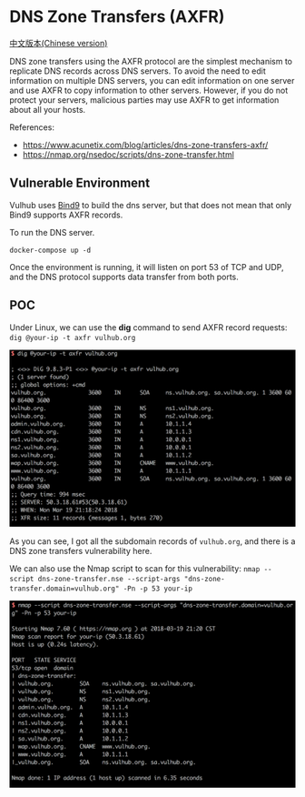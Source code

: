 # DNS Zone Transfers (AXFR)

[中文版本(Chinese version)](README.zh-cn.md)

DNS zone transfers using the AXFR protocol are the simplest mechanism to replicate DNS records across DNS servers. To avoid the need to edit information on multiple DNS servers, you can edit information on one server and use AXFR to copy information to other servers. However, if you do not protect your servers, malicious parties may use AXFR to get information about all your hosts.

References:

- https://www.acunetix.com/blog/articles/dns-zone-transfers-axfr/
- https://nmap.org/nsedoc/scripts/dns-zone-transfer.html

## Vulnerable Environment

Vulhub uses [Bind9](https://wiki.debian.org/Bind9) to build the dns server, but that does not mean that only Bind9 supports AXFR records.

To run the DNS server.

```
docker-compose up -d
```

Once the environment is running, it will listen on port 53 of TCP and UDP, and the DNS protocol supports data transfer from both ports.

## POC

Under Linux, we can use the **dig** command to send AXFR record requests: `dig @your-ip -t axfr vulhub.org`

![](2.png)

As you can see, I got all the subdomain records of `vulhub.org`, and there is a DNS zone transfers vulnerability here.

We can also use the Nmap script to scan for this vulnerability: `nmap --script dns-zone-transfer.nse --script-args "dns-zone-transfer.domain=vulhub.org" -Pn -p 53 your-ip`

![](3.png)
